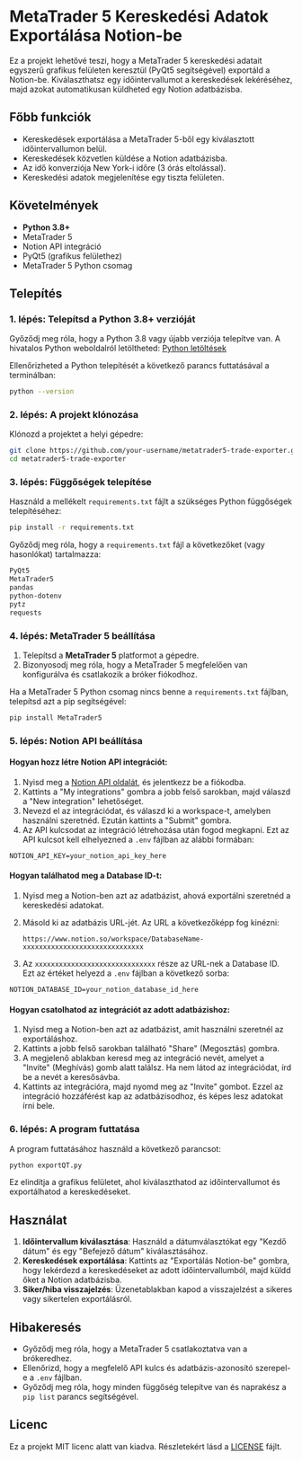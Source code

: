 # MetaTrader 5 Kereskedési Adatok Exportálása Notion-be

Ez a projekt lehetővé teszi, hogy a MetaTrader 5 kereskedési adatait egyszerű grafikus felületen keresztül (PyQt5 segítségével) exportáld a Notion-be. Kiválaszthatsz egy időintervallumot a kereskedések lekéréséhez, majd azokat automatikusan küldheted egy Notion adatbázisba.

## Főbb funkciók
- Kereskedések exportálása a MetaTrader 5-ből egy kiválasztott időintervallumon belül.
- Kereskedések közvetlen küldése a Notion adatbázisba.
- Az idő konverziója New York-i időre (3 órás eltolással).
- Kereskedési adatok megjelenítése egy tiszta felületen.

## Követelmények
- **Python 3.8+**
- MetaTrader 5
- Notion API integráció
- PyQt5 (grafikus felülethez)
- MetaTrader 5 Python csomag

## Telepítés

### 1. lépés: Telepítsd a Python 3.8+ verzióját

Győződj meg róla, hogy a Python 3.8 vagy újabb verziója telepítve van. A hivatalos Python weboldalról letöltheted: [Python letöltések](https://www.python.org/downloads/)

Ellenőrizheted a Python telepítését a következő parancs futtatásával a terminálban:

```bash
python --version
```

### 2. lépés: A projekt klónozása

Klónozd a projektet a helyi gépedre:

```bash
git clone https://github.com/your-username/metatrader5-trade-exporter.git
cd metatrader5-trade-exporter
```

### 3. lépés: Függőségek telepítése

Használd a mellékelt `requirements.txt` fájlt a szükséges Python függőségek telepítéséhez:

```bash
pip install -r requirements.txt
```

Győződj meg róla, hogy a `requirements.txt` fájl a következőket (vagy hasonlókat) tartalmazza:

```txt
PyQt5
MetaTrader5
pandas
python-dotenv
pytz
requests
```

### 4. lépés: MetaTrader 5 beállítása

1. Telepítsd a **MetaTrader 5** platformot a gépedre.
2. Bizonyosodj meg róla, hogy a MetaTrader 5 megfelelően van konfigurálva és csatlakozik a bróker fiókodhoz.

Ha a MetaTrader 5 Python csomag nincs benne a `requirements.txt` fájlban, telepítsd azt a pip segítségével:

```bash
pip install MetaTrader5
```

### 5. lépés: Notion API beállítása

#### Hogyan hozz létre Notion API integrációt:

1. Nyisd meg a [Notion API oldalát](https://developers.notion.com/), és jelentkezz be a fiókodba.
2. Kattints a "My integrations" gombra a jobb felső sarokban, majd válaszd a "New integration" lehetőséget.
3. Nevezd el az integrációdat, és válaszd ki a workspace-t, amelyben használni szeretnéd. Ezután kattints a "Submit" gombra.
4. Az API kulcsodat az integráció létrehozása után fogod megkapni. Ezt az API kulcsot kell elhelyezned a `.env` fájlban az alábbi formában:

```env
NOTION_API_KEY=your_notion_api_key_here
```

#### Hogyan találhatod meg a Database ID-t:

1. Nyisd meg a Notion-ben azt az adatbázist, ahová exportálni szeretnéd a kereskedési adatokat.
2. Másold ki az adatbázis URL-jét. Az URL a következőképp fog kinézni:

   ```
   https://www.notion.so/workspace/DatabaseName-xxxxxxxxxxxxxxxxxxxxxxxxxxxxxx
   ```

3. Az `xxxxxxxxxxxxxxxxxxxxxxxxxxxxxx` része az URL-nek a Database ID. Ezt az értéket helyezd a `.env` fájlban a következő sorba:

```env
NOTION_DATABASE_ID=your_notion_database_id_here
```

#### Hogyan csatolhatod az integrációt az adott adatbázishoz:

1. Nyisd meg a Notion-ben azt az adatbázist, amit használni szeretnél az exportáláshoz.
2. Kattints a jobb felső sarokban található "Share" (Megosztás) gombra.
3. A megjelenő ablakban keresd meg az integráció nevét, amelyet a "Invite" (Meghívás) gomb alatt találsz. Ha nem látod az integrációdat, írd be a nevét a keresősávba.
4. Kattints az integrációra, majd nyomd meg az "Invite" gombot. Ezzel az integráció hozzáférést kap az adatbázisodhoz, és képes lesz adatokat írni bele.

### 6. lépés: A program futtatása

A program futtatásához használd a következő parancsot:

```bash
python exportQT.py
```

Ez elindítja a grafikus felületet, ahol kiválaszthatod az időintervallumot és exportálhatod a kereskedéseket.

## Használat

1. **Időintervallum kiválasztása**: Használd a dátumválasztókat egy "Kezdő dátum" és egy "Befejező dátum" kiválasztásához.
2. **Kereskedések exportálása**: Kattints az "Exportálás Notion-be" gombra, hogy lekérdezd a kereskedéseket az adott időintervallumból, majd küldd őket a Notion adatbázisba.
3. **Siker/hiba visszajelzés**: Üzenetablakban kapod a visszajelzést a sikeres vagy sikertelen exportálásról.

## Hibakeresés

- Győződj meg róla, hogy a MetaTrader 5 csatlakoztatva van a brókeredhez.
- Ellenőrizd, hogy a megfelelő API kulcs és adatbázis-azonosító szerepel-e a `.env` fájlban.
- Győződj meg róla, hogy minden függőség telepítve van és naprakész a `pip list` parancs segítségével.

## Licenc

Ez a projekt MIT licenc alatt van kiadva. Részletekért lásd a [LICENSE](LICENSE) fájlt.

